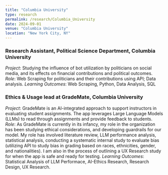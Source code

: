 ```yaml
---
title: "Columbia University"
type: research
permalink: /research/Columbia_University
date: 2024-09-01
venue: "Columbia University"
location: "New York City, NY"
---
```


### Research Assistant, Political Science Department, Columbia University
*Project*: Studying the influence of bot utilization by politicians on social media, and its effects on financial contributions and political outcomes.
*Role*: Web Scraping for politicians and their contributions using API; Data analysis. 
*Learning Outcomes*: Web Scraping, Python, Data Analysis, SQL



### Ethics & Usage lead at GradeMate, Columbia University
*Project*: GradeMate is an AI-integrated approach to support instructors in evaluating student assignments. The app leverages Large Language Models (LLMs) to read through assignments and provide feedback to students.
*Role*: As GradeMate is currently in its infancy, my role in the organization has been studying ethical considerations, and developing guardrails for our model. My role has involved literature review, LLM performance analysis, 
statistical analysis, conducting a systematic internal study to evaluate bias (utilizing API to study bias in grading based on races, ethnicities, gender, and nationalities). I am also in the process of outlining a UX Research study for when the app is safe and ready for testing.
*Learning Outcomes*: Statistical Analysis of LLM Performace, AI-Ethics Research, Research Design, UX Research.
